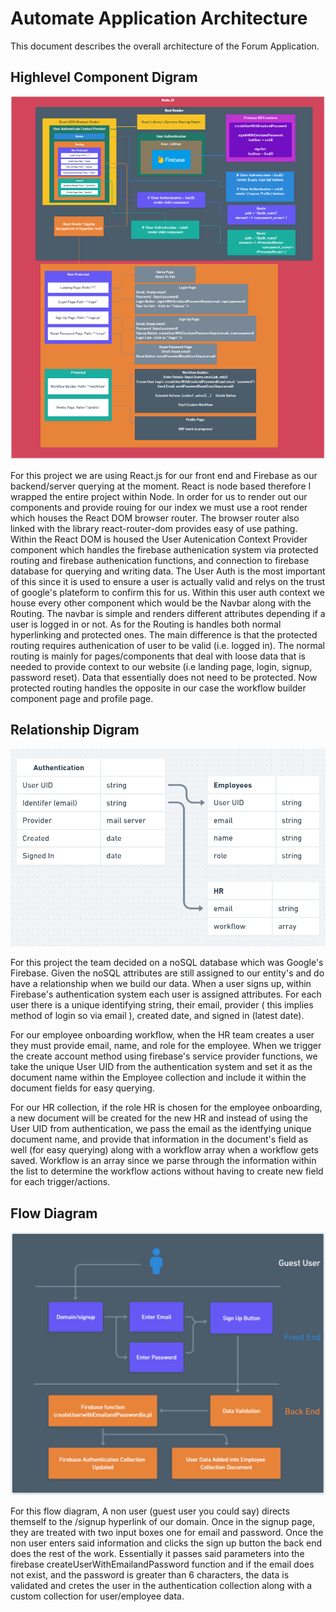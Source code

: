 # Automate Application Architecture

This document describes the overall architecture of the Forum Application. 

## Highlevel Component Digram

![Component Diagram](partone.png)

For this project we are using React.js for our front end and Firebase as our backend/server querying
at the moment. React is node based therefore I wrapped the entire project within Node. In order
for us to render out our components and provide rouing for our index we must use a root render which
houses the React DOM browser router. The browser router also linked with the library react-router-dom
provides easy of use pathing. Within the React DOM is housed the User Autenication Context Provider
component which handles the firebase authenication system via protected routing and firebase authenication functions, and connection to firebase database for querying and writing data. The User Auth is the most important of this since it is used to ensure a user is actually valid and relys on the trust of google's
plateform to confirm this for us. Within this user auth context we house every other component which would
be the Navbar along with the Routing. The navbar is simple and renders different attributes depending if
a user is logged in or not. As for the Routing is handles both normal hyperlinking and protected ones. The main difference is that the protected routing requires authenication of user to be valid (i.e. logged in).
The normal routing is mainly for pages/components that deal with loose data that is needed to provide context to our website (i.e landing page, login, signup, password reset). Data that essentially does not
need to be protected. Now protected routing handles the opposite in our case the workflow builder component page and profile page.

## Relationship Digram

![Relationship Diagram](parttwo.png)

For this project the team decided on a noSQL database which was Google's Firebase. Given
the noSQL attributes are still assigned to our entity's and do have a relationship when
we build our data. When a user signs up, within Firebase's authentication system each user
is assigned attributes. For each user there is a unique identifying string, their email, provider
( this implies method of login so via email ), created date, and signed in (latest date). 

For our employee onboarding workflow, when the HR team creates a user they must provide email, name, 
and role for the employee. When we trigger the create account method using firebase's service
provider functions, we take the unique User UID from the authentication system and set it
as the document name within the Employee collection and include it within the document fields
for easy querying. 

For our HR collection, if the role HR is chosen for the employee onboarding, a new document
will be created for the new HR and instead of using the User UID from authentication, we pass
the email as the identfying unique document name, and provide that information in the document's 
field as well (for easy querying) along with a workflow array when a workflow gets saved. Workflow
is an array since we parse through the information within the list to determine the workflow actions
without having to create new field for each trigger/actions.

## Flow Diagram

![Relationship Diagram](partthree.png)

For this flow diagram, A non user (guest user you could say) directs themself to the /signup hyperlink of our domain. Once in the signup page, they are treated with two input boxes one for email and password. Once the non user enters said information and clicks the sign up button the back end does the rest of the work. Essentially it passes said parameters into the firebase createUserWithEmailandPassword function and if the email does not exist, and the password is greater than 6 characters, the data is validated and cretes the user in the authentication collection along with a custom collection for user/employee data.

